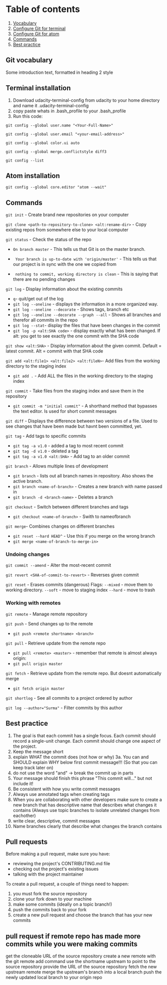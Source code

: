 # Table of contents
1. [Vocabulary](#vocabulary)
2. [Configure Git for terminal](#configure)
3. [Configure Git for atom](#configure2)
4. [Commands](#commands)
4. [Best practice](#practice)

## Git vocabulary <a name="vocabulary"></a>
Some introduction text, formatted in heading 2 style

## Terminal installation <a name="configure"></a>
1. Download udacity-terminal-config from udacity to your home directory and name it .udacity-terminal-config
2. copy paste whats in .bash_profile to your .bash_profile
3. Run this code:

  `git config --global user.name "<Your-Full-Name>"`

  `git config --global user.email "<your-email-address>"`

  `git config --global color.ui auto`

  `git config --global merge.conflictstyle diff3`

  `git config --list`


## Atom installation <a name="configure2"></a>

`git config --global core.editor "atom --wait"`



## Commands <a name="commands"></a>

`git init` - Create brand new repositories on your computer

`git clone <path-to-repository-to-clone> <alt:rename-dir>` - Copy existing repos from somewhere else to your local computer

`git status` - Check the status of the repo



*  `On branch master` - This tells us that Git is on the master branch.

*   ` Your branch is up-to-date with 'origin/master'` - This tells us that our project is in sync with the one we copied from

* ` nothing to commit, working directory is clean` - This is saying that there are no pending changes

`git log` - Display information about the existing commits

* `q`- quit/get out of the log
* `git log --oneline` - displays the information in a more organized way.
* `git log --oneline --decorate` - Shows tags, branch etc
* `git log --oneline --decorate --graph --all` - Shows all branches and therefor all commits in the repo
* `git log --stat`- display the files that have been changes in the commit
* `git log -p <alt:SHA code>` - display exactly what has been changed. If alt: you get to see exactly the one commit with the SHA code

`git show <alt:SHA>` - Display information about the given commit. Default = latest commit. Alt = commit with that SHA code

`git add <alt:file1> <alt:file2> <alt:fileN>`- Add files from the working directory to the staging index
* `git add .` - Add ALL the files in the working directory to the staging index

`git commit` - Take files from the staging index and save them in the repository
* `git commit -m "initial commit"` - A shorthand method that bypasses the text editor. Is used for short commit messages

`git diff`  - Displays the difference between two versions of a file. Used to see changes that have been made but havnt been committed, yet.

`git tag` - Add tags to specific commits
* `git tag -a v1.0` - added a tag to most recent commit
* `git tag -d v1.0` - deleted a tag
* `git tag -a v1.0 <alt:SHA>` - Add tag to an older commit

`git branch` - Allows multiple lines of development
* `git branch` - lists out all branch names in repository. Also shows the active branch.
* `git branch <name-of-branch>` - Creates a new branch with name passed in
* `git branch -d <branch-name>` - Deletes a branch

`git checkout` - Switch between different branches and tags
* `git checkout <name-of-branch>` - Swith to nameofbranch



`git merge`- Combines changes on different branches
* `git reset --hard HEAD^` - Use this if you merge on the wrong branch
* `git merge <name-of-branch-to-merge-in>`

### Undoing changes

`git commit --amend` - Alter the most-recent commit

`git revert <SHA-of-commit-to-revert>` - Reverses given commit

`git reset` - Erases commits (dangerous)
Flags: `--mixed` - move them to working directory. `--soft` - move to staging index `--hard` - move to trash

### Working with remotes

`git remote` - Manage remote repository

`git push` - Send changes up to the remote
* `git push <remote shortname> <branch>`


`git pull` - Retrieve update from the remote repo
* `git pull <remote> <master>` - remember that remote is almost always origin:
* `git pull origin master`

`git fetch` - Retrieve update from the remote repo. But doesnt automatically merge
* `git fetch origin master` 

`git shortlog` - See all commits to a project ordered by author

`git log --author="Surma"` - Filter commits by this author

## Best practice <a name="practice"></a>

1. The goal is that each commit has a single focus. Each commit should record a single-unit change. Each commit should change one aspect of the project.
2. Keep the message short
3. explain WHAT the commit does (not how or why)
  3a. You can and SHOULD explain WHY below first commit message!!! (So that you can keep track later on)
4. do not use the word "and" -> break the commit up in parts
5. Your message should finish this phrase "This commit will..." but not include it!
6. Be consistent with how you write commit messages
7. Always use annotated tags when creating tags
8. When you are collaborating with other developers make sure to create a new branch that has descriptive name that describes what changes it contains (Always use topic branches to isolate unrelated changes from eachother)
9. write clear, descriptive, commit messages
10. Name branches clearly that describe what changes the branch contains

## Pull requests
Before making a pull request, make sure you have:

* reviewing the project's CONTRIBUTING.md file
* checking out the project's existing issues
* talking with the project maintainer

To create a pull request, a couple of things need to happen:

1. you must fork the source repository
2. clone your fork down to your machine
3. make some commits (ideally on a topic branch!)
4. push the commits back to your fork
5. create a new pull request and choose the branch that has your new commits

## pull request if remote repo has made more commits while you were making commits

get the cloneable URL of the source repository
create a new remote with the git remote add command
use the shortname upstream to point to the source repository
provide the URL of the source repository
fetch the new upstream remote
merge the upstream's branch into a local branch
push the newly updated local branch to your origin repo
